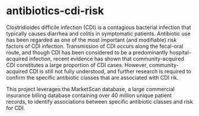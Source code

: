 # antibiotics-cdi-risk
Clostridioides difficile infection (CDI) is a contagious bacterial infection that typically causes diarrhea and colitis in symptomatic patients. Antibiotic use has been regarded as one of the most important (and modifiable) risk factors of CDI infection. Transmission of CDI occurs along the fecal-oral route, and though CDI has been considered to be a predominantly hospital-acquired infection, recent evidence has shown that community-acquired CDI constitutes a large proportion of CDI cases. However, community-acquired CDI is still not fully understood, and further research is required to confirm the specific antibiotic classes that are associated with CDI rik.

This project leverages the MarketScan database, a large commercial insurance billing database containing over 40 million unique patient records, to identify associations between specific antibiotic classes and risk for CDI.
